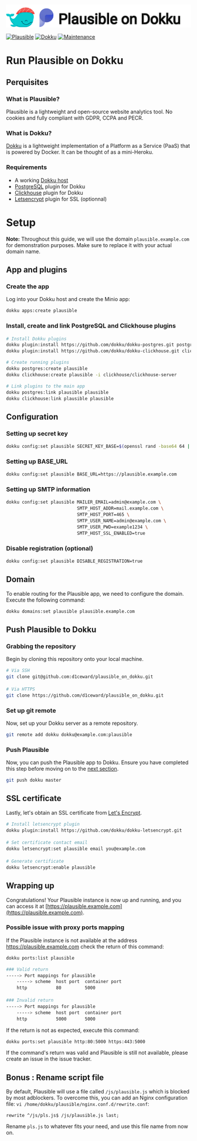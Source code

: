 ![](.github/images/repo_header.png)

[![Plausible](https://img.shields.io/badge/Plausible-2.0.0-blue.svg)](https://github.com/plausible/analytics/releases/tag/v2.0.0)
[![Dokku](https://img.shields.io/badge/Dokku-Repo-blue.svg)](https://github.com/dokku/dokku)
[![Maintenance](https://img.shields.io/badge/Maintained%3F-yes-green.svg)](https://github.com/d1ceward/plausible_on_dokku/graphs/commit-activity)

# Run Plausible on Dokku

## Perquisites

### What is Plausible?

Plausible is a lightweight and open-source website analytics tool. No cookies and fully compliant with GDPR,
CCPA and PECR.

### What is Dokku?

[Dokku](http://dokku.viewdocs.io/dokku/) is a lightweight implementation of a Platform as a Service (PaaS) that is powered by Docker. It can be thought of as a mini-Heroku.

### Requirements

* A working [Dokku host](http://dokku.viewdocs.io/dokku/getting-started/installation/)
* [PostgreSQL](https://github.com/dokku/dokku-postgres) plugin for Dokku
* [Clickhouse](https://github.com/dokku/dokku-clickhouse) plugin for Dokku
* [Letsencrypt](https://github.com/dokku/dokku-letsencrypt) plugin for SSL (optionnal)

# Setup

**Note:** Throughout this guide, we will use the domain `plausible.example.com` for demonstration purposes. Make sure to replace it with your actual domain name.

## App and plugins

### Create the app

Log into your Dokku host and create the Minio app:
```bash
dokku apps:create plausible
```

### Install, create and link PostgreSQL and Clickhouse plugins

```bash
# Install Dokku plugins
dokku plugin:install https://github.com/dokku/dokku-postgres.git postgres
dokku plugin:install https://github.com/dokku/dokku-clickhouse.git clickhouse
```

```bash
# Create running plugins
dokku postgres:create plausible
dokku clickhouse:create plausible -i clickhouse/clickhouse-server
```

```bash
# Link plugins to the main app
dokku postgres:link plausible plausible
dokku clickhouse:link plausible plausible
```

## Configuration

### Setting up secret key

```bash
dokku config:set plausible SECRET_KEY_BASE=$(openssl rand -base64 64 | tr -d '\n')
```

### Setting up BASE_URL

```bash
dokku config:set plausible BASE_URL=https://plausible.example.com
```

### Setting up SMTP information

```bash
dokku config:set plausible MAILER_EMAIL=admin@example.com \
                           SMTP_HOST_ADDR=mail.example.com \
                           SMTP_HOST_PORT=465 \
                           SMTP_USER_NAME=admin@example.com \
                           SMTP_USER_PWD=example1234 \
                           SMTP_HOST_SSL_ENABLED=true
```

### Disable registration (optional)

```bash
dokku config:set plausible DISABLE_REGISTRATION=true
```

## Domain

To enable routing for the Plausible app, we need to configure the domain. Execute the following command:

```bash
dokku domains:set plausible plausible.example.com
```

## Push Plausible to Dokku

### Grabbing the repository

Begin by cloning this repository onto your local machine.

```bash
# Via SSH
git clone git@github.com:d1ceward/plausible_on_dokku.git

# Via HTTPS
git clone https://github.com/d1ceward/plausible_on_dokku.git
```

### Set up git remote

Now, set up your Dokku server as a remote repository.

```bash
git remote add dokku dokku@example.com:plausible
```

### Push Plausible

Now, you can push the Plausible app to Dokku. Ensure you have completed this step before moving on to the [next section](#ssl-certificate).

```bash
git push dokku master
```

## SSL certificate

Lastly, let's obtain an SSL certificate from [Let's Encrypt](https://letsencrypt.org/).

```bash
# Install letsencrypt plugin
dokku plugin:install https://github.com/dokku/dokku-letsencrypt.git

# Set certificate contact email
dokku letsencrypt:set plausible email you@example.com

# Generate certificate
dokku letsencrypt:enable plausible
```

## Wrapping up

Congratulations! Your Plausible instance is now up and running, and you can access it at [https://plausible.example.com](https://plausible.example.com).

### Possible issue with proxy ports mapping

If the Plausible instance is not available at the address https://plausible.example.com check the return of this command:

```bash
dokku ports:list plausible
```

```bash
### Valid return
-----> Port mappings for plausible
    -----> scheme  host port  container port
    http           80         5000

### Invalid return
-----> Port mappings for plausible
    -----> scheme  host port  container port
    http           5000       5000
```

If the return is not as expected, execute this command:

```bash
dokku ports:set plausible http:80:5000 https:443:5000
```

If the command's return was valid and Plausible is still not available, please create an issue in the issue tracker.

## Bonus : Rename script file

By default, Plausible will use a file called `/js/plausible.js` which is blocked by most adblockers. To overcome this, you can add an Nginx configuration file:  `vi /home/dokku/plausible/nginx.conf.d/rewrite.conf`:

```nginx
rewrite ^/js/pls.js$ /js/plausible.js last;
```

Rename `pls.js` to whatever fits your need, and use this file name from now on.
